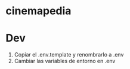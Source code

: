 # cinemapedia

# Dev
1. Copiar el .env.template y renombrarlo a .env
2. Cambiar las variables de entorno en .env